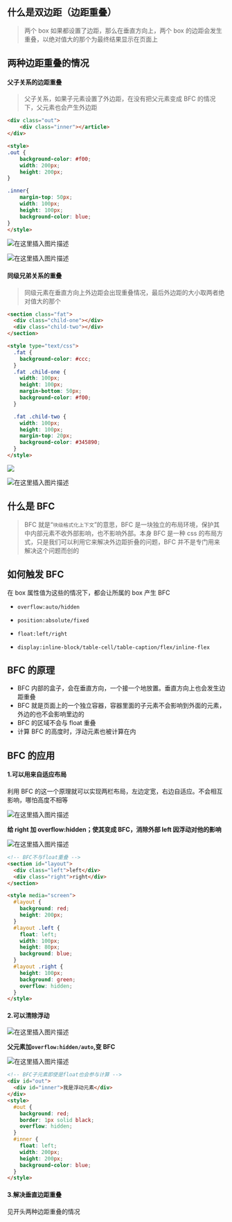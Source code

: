 ## 什么是双边距（边距重叠）

> 两个 box 如果都设置了边距，那么在垂直方向上，两个 box 的边距会发生重叠，以绝对值大的那个为最终结果显示在页面上

## 两种边距重叠的情况

#### 父子关系的边距重叠

> 父子关系，如果子元素设置了外边距，在没有把父元素变成 BFC 的情况下，父元素也会产生外边距

```html
<div class="out">
    <div class="inner"></article>
</div>

<style>
.out {
    background-color: #f00;
    width: 200px;
    height: 200px;
}

.inner{
    margin-top: 50px;
    width: 100px;
    height: 100px;
    background-color: blue;
}
</style>
```

![在这里插入图片描述](./img/3.jpeg)

![在这里插入图片描述](./img/4.jpeg)

#### 同级兄弟关系的重叠

> 同级元素在垂直方向上外边距会出现重叠情况，最后外边距的大小取两者绝对值大的那个

```html
<section class="fat">
  <div class="child-one"></div>
  <div class="child-two"></div>
</section>

<style type="text/css">
  .fat {
    background-color: #ccc;
  }
  .fat .child-one {
    width: 100px;
    height: 100px;
    margin-bottom: 50px;
    background-color: #f00;
  }

  .fat .child-two {
    width: 100px;
    height: 100px;
    margin-top: 20px;
    background-color: #345890;
  }
</style>
```

![](./img/5.jpeg)

![在这里插入图片描述](./img/6.jpeg)

## 什么是 BFC

> BFC 就是“`块级格式化上下文`”的意思，BFC 是一块独立的布局环境，保护其中内部元素不收外部影响，也不影响外部。本身 BFC 是一种 css 的布局方式，只是我们可以利用它来解决外边距折叠的问题，BFC 并不是专门用来解决这个问题而创的

## 如何触发 BFC

在 box 属性值为这些的情况下，都会让所属的 box 产生 BFC

- `overflow:auto/hidden`
- `position:absolute/fixed`
- `float:left/right`

- `display:inline-block/table-cell/table-caption/flex/inline-flex`

## BFC 的原理

- BFC 内部的盒子，会在垂直方向，一个接一个地放置。垂直方向上也会发生边距重叠
- BFC 就是页面上的一个独立容器，容器里面的子元素不会影响到外面的元素，外边的也不会影响里边的
- BFC 的区域不会与 float 重叠
- 计算 BFC 的高度时，浮动元素也被计算在内

## BFC 的应用

#### 1.可以用来自适应布局

利用 BFC 的这一个原理就可以实现两栏布局，左边定宽，右边自适应。不会相互影响，哪怕高度不相等

![在这里插入图片描述](./img/7.png)

**给 right 加 overflow:hidden；使其变成 BFC，消除外部 left 因浮动对他的影响**

![在这里插入图片描述](./img/8.png)

```html
<!-- BFC不与float重叠 -->
<section id="layout">
  <div class="left">left</div>
  <div class="right">right</div>
</section>

<style media="screen">
  #layout {
    background: red;
    height: 200px;
  }
  #layout .left {
    float: left;
    width: 100px;
    height: 80px;
    background: blue;
  }
  #layout .right {
    height: 100px;
    background: green;
    overflow: hidden;
  }
</style>
```

#### 2.可以清除浮动

![在这里插入图片描述](./img/9.png)

**父元素加`overflow:hidden/auto`,变 BFC**

![在这里插入图片描述](./img/10.png)

```html
<!-- BFC子元素即使是float也会参与计算 -->
<div id="out">
  <div id="inner">我是浮动元素</div>
</div>
<style>
  #out {
    background: red;
    border: 1px solid black;
    overflow: hidden;
  }
  #inner {
    float: left;
    width: 200px;
    height: 200px;
    background-color: blue;
  }
</style>
```

#### 3.解决垂直边距重叠

见开头两种边距重叠的情况

